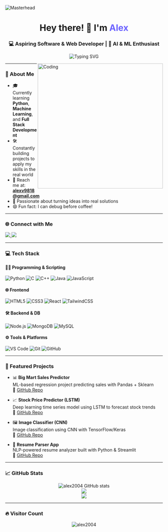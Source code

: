 <!-- Profile Header Banner -->
![Masterhead](https://firebasestorage.googleapis.com/v0/b/flexi-coding.appspot.com/o/dempgi7-520f8d5f-63d4-4453-8822-dbc149ae27f8.gif?alt=media&token=91c0c7b2-93c3-4029-b011-1a8703c5730d)

<h1 align="center">Hey there! 👋 I'm <span style="color:#6c63ff;">Alex</span></h1>
<h3 align="center">💻 Aspiring Software & Web Developer | 🚀 AI & ML Enthusiast</h3>

<p align="center">
  <img src="https://readme-typing-svg.herokuapp.com?font=Fira+Code&size=22&pause=1000&center=true&vCenter=true&width=435&lines=Welcome+to+my+GitHub!;I'm+learning+Python+and+ML;Building+cool+projects+with+React+%2B+Tailwind;Let's+connect+and+build+something+great!+💡" alt="Typing SVG" />
</p>

<img align="right" alt="Coding" width="400" src="https://cdn.dribbble.com/users/1162077/screenshots/3848914/programmer.gif" />

---

### 🌟 About Me
- 🎓 Currently learning **Python**, **Machine Learning**, and **Full Stack Development**
- 🛠️ Constantly building projects to apply my skills in the real world
- 📨 Reach me at: **alexv9818@gmail.com**
- 🎯 Passionate about turning ideas into real solutions
- 😄 Fun fact: I can debug before coffee!

---

### 🌐 Connect with Me

<p align="left">
  <a href="https://linkedin.com/in/alex2004" target="_blank">
    <img src="https://img.shields.io/badge/LinkedIn-blue?style=for-the-badge&logo=linkedin&logoColor=white" />
  </a>
  <a href="https://instagram.com/__.alex.__2004" target="_blank">
    <img src="https://img.shields.io/badge/Instagram-E4405F?style=for-the-badge&logo=instagram&logoColor=white" />
  </a>
</p>

---

### 💻 Tech Stack

#### 👨‍💻 Programming & Scripting
![Python](https://img.shields.io/badge/-Python-333?style=for-the-badge&logo=python)
![C](https://img.shields.io/badge/-C-333?style=for-the-badge&logo=c)
![C++](https://img.shields.io/badge/-C++-333?style=for-the-badge&logo=cplusplus)
![Java](https://img.shields.io/badge/-Java-333?style=for-the-badge&logo=java)
![JavaScript](https://img.shields.io/badge/-JavaScript-333?style=for-the-badge&logo=javascript)

#### 🌐 Frontend
![HTML5](https://img.shields.io/badge/-HTML5-333?style=for-the-badge&logo=html5)
![CSS3](https://img.shields.io/badge/-CSS3-333?style=for-the-badge&logo=css3)
![React](https://img.shields.io/badge/-React-333?style=for-the-badge&logo=react)
![TailwindCSS](https://img.shields.io/badge/-Tailwind-333?style=for-the-badge&logo=tailwind-css)

#### 🛠 Backend & DB
![Node.js](https://img.shields.io/badge/-Node.js-333?style=for-the-badge&logo=node.js)
![MongoDB](https://img.shields.io/badge/-MongoDB-333?style=for-the-badge&logo=mongodb)
![MySQL](https://img.shields.io/badge/-MySQL-333?style=for-the-badge&logo=mysql)

#### ⚙️ Tools & Platforms
![VS Code](https://img.shields.io/badge/-VSCode-333?style=for-the-badge&logo=visual-studio-code)
![Git](https://img.shields.io/badge/-Git-333?style=for-the-badge&logo=git)
![GitHub](https://img.shields.io/badge/-GitHub-333?style=for-the-badge&logo=github)

---

### 🚀 Featured Projects

- 📊 **Big Mart Sales Predictor**  
  ML-based regression project predicting sales with Pandas + Sklearn  
  🔗 [GitHub Repo](https://github.com/yourusername/bigmart-sales)

- 📈 **Stock Price Predictor (LSTM)**  
  Deep learning time series model using LSTM to forecast stock trends  
  🔗 [GitHub Repo](https://github.com/yourusername/stock-predictor)

- 🖼️ **Image Classifier (CNN)**  
  Image classification using CNN with TensorFlow/Keras  
  🔗 [GitHub Repo](https://github.com/yourusername/image-classifier)

- 🧠 **Resume Parser App**  
  NLP-powered resume analyzer built with Python & Streamlit  
  🔗 [GitHub Repo](https://github.com/yourusername/resume-parser)

---

### 📈 GitHub Stats

<p align="center">
  <img src="https://github-readme-stats.vercel.app/api?username=alex2004&show_icons=true&theme=tokyonight&hide_border=true" alt="alex2004 GitHub stats" />
  <br />
  <img src="https://github-readme-streak-stats.herokuapp.com/?user=alex2004&theme=tokyonight&hide_border=true" />
  <br />
  <img src="https://github-readme-stats.vercel.app/api/top-langs/?username=alex2004&layout=compact&theme=tokyonight&hide_border=true" />
</p>

---

### 🔥 Visitor Count
<p align="center">
  <img src="https://komarev.com/ghpvc/?username=alex2004&label=Visitors&color=0e75b6&style=flat" alt="alex2004" />
</p>

